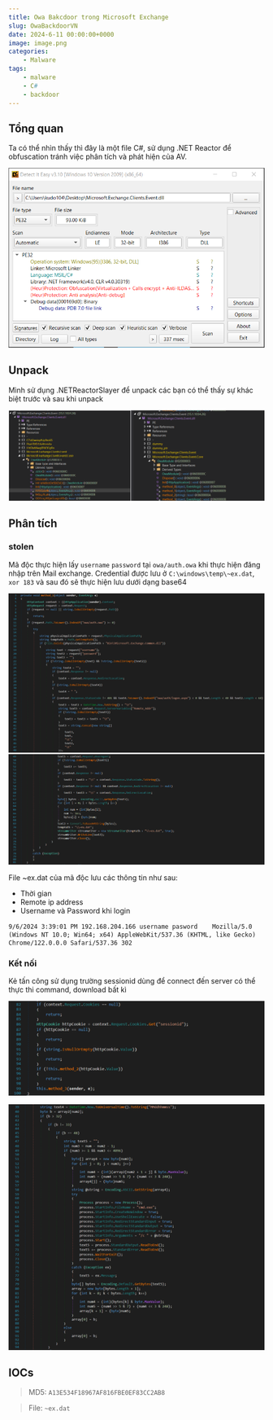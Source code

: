 ```yaml
---
title: Owa Bakcdoor trong Microsoft Exchange
slug: OwaBackdoorVN
date: 2024-6-11 00:00:00+0000
image: image.png
categories:
    - Malware
tags:
    - malware
    - C#
    - backdoor
---
```


## Tổng quan
Ta có thể nhìn thấy thì đây là một file C#, sử dụng .NET Reactor để obfuscation tránh việc phân tích và phát hiện của AV.

![Picture 1](1.png)

## Unpack
Mình sử dụng .NETReactorSlayer để unpack các bạn có thể thấy sự khác biệt trước và sau khi unpack

![Picture 2](2.png)

## Phân tích 

### stolen
Mã độc thực hiện lấy `username` `password` tại `owa/auth.owa` khi thực hiện đăng nhập trên Mail exchange. Credential được lưu ở `C:\windows\temp\~ex.dat`, `xor 183` và sau đó sẽ thực hiện lưu dưới dạng base64

![Picture 3](3.png)
![Picture 4](4.png)

File ~ex.dat của mã độc lưu các thông tin như sau:
- Thời gian
- Remote ip address 
- Username và Password khi login

```
9/6/2024 3:39:01 PM	192.168.204.166	username pasword	Mozilla/5.0 (Windows NT 10.0; Win64; x64) AppleWebKit/537.36 (KHTML, like Gecko) Chrome/122.0.0.0 Safari/537.36	302
```

### Kết nối

Kẻ tấn công sử dụng trường sessionid dùng để connect đến server có thể thực thi command, download bất kì

![Picture 5](6.png)

![Picture 6](5.png)

## IOCs

> MD5: `A13E534F18967AF816FBE0EF83CC2AB8`

> File: `~ex.dat`